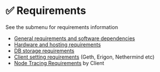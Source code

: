 # ✅ Requirements

See the submenu for requirements information

* [General requirements and software dependencies](../requirements.md)
* [Hardware and hosting requirements](../../../for-projects/resource-requirements.md)
* [DB storage requirements](../database-storage-requirements.md)
* [Client setting requirements](../client-settings.md) (Geth, Erigon, Nethermind etc)
* [Node Tracing Requirements](../node-tracing-json-rpc-requirements.md) by Client
